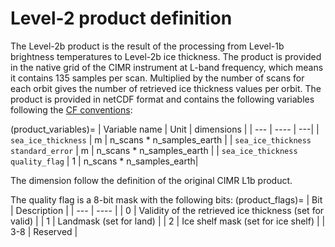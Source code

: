 # Level-2 product definition

The Level-2b product is the result of the processing from Level-1b brightness
temperatures to Level-2b ice thickness. The product is provided in the native
grid of the CIMR instrument at L-band frequency, which means it contains 135
samples per scan. Multiplied by the number of scans for each orbit gives the
number of retrieved ice thickness values per orbit. The product is provided in netCDF format and contains the
following variables following the [CF conventions](http://cfconventions.org/):

(product_variables)=
| Variable name | Unit | dimensions |
| --- | ---- | ---| 
| `sea_ice_thickness` | m | n_scans * n_samples_earth |
| `sea_ice_thickness standard_error` | m | n_scans * n_samples_earth |
| `sea_ice_thickness quality_flag` | 1 | n_scans * n_samples_earth| 


The dimension follow the definition of the original CIMR L1b product.

The quality flag is a 8-bit mask with the following bits:
(product_flags)=
| Bit | Description |
| --- | ---- |
| 0 | Validity of the retrieved ice thickness (set for valid) |
| 1 | Landmask (set for land) |
| 2 | Ice shelf mask (set for ice shelf) |
| 3-8 | Reserved |

